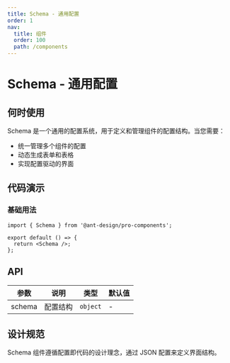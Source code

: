 ```yaml
---
title: Schema - 通用配置
order: 1
nav:
  title: 组件
  order: 100
  path: /components
---
```


# Schema - 通用配置

## 何时使用

Schema 是一个通用的配置系统，用于定义和管理组件的配置结构。当您需要：

- 统一管理多个组件的配置
- 动态生成表单和表格
- 实现配置驱动的界面

## 代码演示

### 基础用法

```tsx
import { Schema } from '@ant-design/pro-components';

export default () => {
  return <Schema />;
};
```

## API

| 参数   | 说明     | 类型     | 默认值 |
| ------ | -------- | -------- | ------ |
| schema | 配置结构 | `object` | -      |

## 设计规范

Schema 组件遵循配置即代码的设计理念，通过 JSON 配置来定义界面结构。
